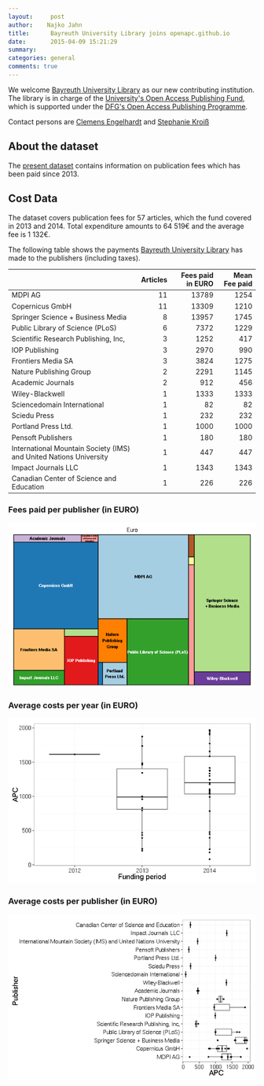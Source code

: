 ```yaml
---
layout:     post
author:    Najko Jahn
title:      Bayreuth University Library joins openapc.github.io
date:       2015-04-09 15:21:29
summary:    
categories: general
comments: true
---
```





We welcome [Bayreuth University Library](http://www.ub.uni-bayreuth.de/en/index.html) as our new contributing institution. The library is in charge of the [University's Open Access Publishing Fund](http://www.ub.uni-bayreuth.de/en/digitale_bibliothek/open_access/index.html), which is supported under the [DFG's Open Access Publishing Programme](http://www.dfg.de/en/research_funding/programmes/infrastructure/lis/funding_opportunities/open_access_publishing/index.html).

Contact persons are [Clemens Engelhardt](http://www.ub.uni-bayreuth.de/de/team/Engelhardt_Clemens/index.php) and [Stephanie Kroiß](http://www.ub.uni-bayreuth.de/de/team/Kroiss_Stephanie/index.php)

## About the dataset

The [present dataset](https://github.com/OpenAPC/openapc-de/commit/0be8afc4b3ad67977244268e9770791410dc9cfb#diff-2c884d723400f4723e3f3651ae3a2119) contains information on publication fees which has been paid since 2013.

## Cost Data



The dataset covers publication fees for 57 articles, which the fund covered in 2013 and 2014. Total expenditure amounts to 64 519€ and the average fee is 1 132€.

The following table shows the payments [Bayreuth University Library](https://www.ub.uni-bayreuth.de/en/index.html) has made to the publishers (including taxes).


|                                                                   | Articles| Fees paid in EURO| Mean Fee paid|
|:------------------------------------------------------------------|--------:|-----------------:|-------------:|
|MDPI AG                                                            |       11|             13789|          1254|
|Copernicus GmbH                                                    |       11|             13309|          1210|
|Springer Science + Business Media                                  |        8|             13957|          1745|
|Public Library of Science (PLoS)                                   |        6|              7372|          1229|
|Scientific Research Publishing, Inc,                               |        3|              1252|           417|
|IOP Publishing                                                     |        3|              2970|           990|
|Frontiers Media SA                                                 |        3|              3824|          1275|
|Nature Publishing Group                                            |        2|              2291|          1145|
|Academic Journals                                                  |        2|               912|           456|
|Wiley-Blackwell                                                    |        1|              1333|          1333|
|Sciencedomain International                                        |        1|                82|            82|
|Sciedu Press                                                       |        1|               232|           232|
|Portland Press Ltd.                                                |        1|              1000|          1000|
|Pensoft Publishers                                                 |        1|               180|           180|
|International Mountain Society (IMS) and United Nations University |        1|               447|           447|
|Impact Journals LLC                                                |        1|              1343|          1343|
|Canadian Center of Science and Education                           |        1|               226|           226|

### Fees paid per publisher (in EURO)

![plot of chunk tree_bayreuth_2015_04_09](/figure/tree_bayreuth_2015_04_09-1.png) 

###  Average costs per year (in EURO)

![plot of chunk box_year_bayreuth_2015_04_09](/figure/box_year_bayreuth_2015_04_09-1.png) 

###  Average costs per publisher (in EURO)

![plot of chunk box_publisher_bayreuth_2015_04_09](/figure/box_publisher_bayreuth_2015_04_09-1.png) 
